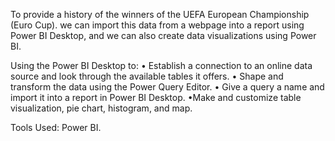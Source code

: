 To provide a history of the winners of the UEFA European Championship (Euro Cup). we can import this data from a webpage into a report using Power BI Desktop, and we can also create data visualizations using Power BI.

 Using the Power BI Desktop to:
• Establish a connection to an online data source and look through the available tables it offers. 
• Shape and transform the data using the Power Query Editor. 
• Give a query a name and import it into a report in Power BI Desktop. 
•Make and customize table visualization, pie chart, histogram, and map.

Tools Used:  Power BI.

